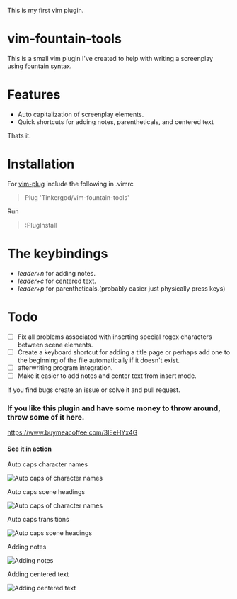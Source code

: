 This is my first vim plugin.
# vim-fountain-tools
This is a small vim plugin I've created to help with writing a screenplay using fountain syntax.

# Features
* Auto capitalization of screenplay elements.
* Quick shortcuts for adding notes, parentheticals, and centered text

Thats it.

# Installation
For [vim-plug](https://github.com/junegunn/vim-plug)
include the following in .vimrc
> Plug 'Tinkergod/vim-fountain-tools' 

Run
> :PlugInstall

# The keybindings
* _leader+n_ for adding notes.
* _leader+c_ for centered text.
* _leader+p_ for parentheticals.(probably easier just physically press keys)

# Todo
- [ ] Fix all problems associated with inserting special regex characters between scene elements.
- [ ] Create a keyboard shortcut for adding a title page or perhaps add one to the beginning of the file automatically if it doesn't exist.
- [ ] afterwriting program integration.
- [ ] Make it easier to add notes and center text from insert mode.

If you find bugs create an issue or solve it and pull request.

### If you like this plugin and have some money to throw around, throw some of it here.
https://www.buymeacoffee.com/3IEeHYx4G

#### See it in action

Auto caps character names

![Auto caps of character names](https://i.imgur.com/IH1GRPH.gif)

Auto caps scene headings

![Auto caps of character names](https://i.imgur.com/NCl4jpW.gif)

Auto caps transitions

![Auto caps scene headings](https://i.imgur.com/3HW7Peo.gif)

Adding notes

![Adding notes](https://i.imgur.com/BdUz0Pg.gif)

Adding centered text

![Adding centered text](https://i.imgur.com/PQvSUDC.gif)
